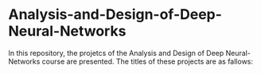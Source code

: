 # Analysis-and-Design-of-Deep-Neural-Networks
In this repository, the projetcs of the Analysis and Design of Deep Neural-Networks course are presented. The titles of these projects are as fallows:
